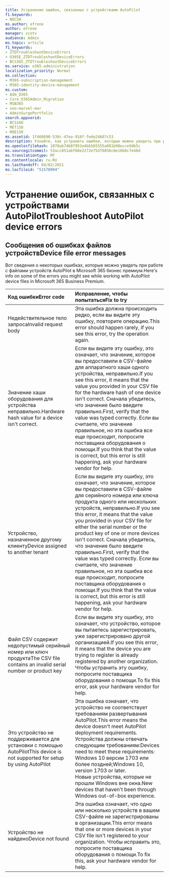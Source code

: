 ```yaml
---
title: Устранение ошибок, связанных с устройствами AutoPilot
f1.keywords:
- NOCSH
ms.author: efrene
author: efrene
manager: scotv
audience: Admin
ms.topic: article
f1_keywords:
- ZTDTroubleshootDeviceErrors
- O365E_ZTDTroubleshootDeviceErrors
- BCS365_ZTDTroubleshootDeviceErrors
ms.service: o365-administration
localization_priority: Normal
ms.collection:
- M365-subscription-management
- M365-identity-device-management
ms.custom:
- Adm_O365
- Core_O365Admin_Migration
- MSB365
- seo-marvel-mar
- AdminSurgePortfolio
search.appverid:
- BCS160
- MET150
- MOE150
ms.assetid: 1f468690-530c-47ea-918f-fede24607c53
description: Узнайте, как устранить ошибки, которые можно увидеть при работе с файлами устройств AutoPilot в Microsoft 365 бизнес премиум.
ms.openlocfilehash: 1078ab74b07952e4bb565555a081b98ecce9db5c
ms.sourcegitcommit: 53acc851abf68e2272e75df0856c0e16b0c7e48d
ms.translationtype: MT
ms.contentlocale: ru-RU
ms.lasthandoff: 04/02/2021
ms.locfileid: "51578094"
---
```

# <a name="troubleshoot-autopilot-device-errors"></a><span data-ttu-id="1f9a8-103">Устранение ошибок, связанных с устройствами AutoPilot</span><span class="sxs-lookup"><span data-stu-id="1f9a8-103">Troubleshoot AutoPilot device errors</span></span>

## <a name="device-file-error-messages"></a><span data-ttu-id="1f9a8-104">Сообщения об ошибках файлов устройств</span><span class="sxs-lookup"><span data-stu-id="1f9a8-104">Device file error messages</span></span>

<span data-ttu-id="1f9a8-105">Вот сведения о некоторых ошибках, которые можно увидеть при работе с файлами устройств AutoPilot в Microsoft 365 бизнес премиум.</span><span class="sxs-lookup"><span data-stu-id="1f9a8-105">Here's info on some of the errors you might see while working with AutoPilot device files in Microsoft 365 Business Premium.</span></span> 
  
|<span data-ttu-id="1f9a8-106">**Код ошибки**</span><span class="sxs-lookup"><span data-stu-id="1f9a8-106">**Error code**</span></span>|<span data-ttu-id="1f9a8-107">**Исправление, чтобы попытаться**</span><span class="sxs-lookup"><span data-stu-id="1f9a8-107">**Fix to try**</span></span>|
|:-----|:-----|
|<span data-ttu-id="1f9a8-108">Недействительное тело запроса</span><span class="sxs-lookup"><span data-stu-id="1f9a8-108">Invalid request body</span></span>  <br/> |<span data-ttu-id="1f9a8-109">Эта ошибка должна происходить редко, если вы видите эту ошибку, повторите операцию.</span><span class="sxs-lookup"><span data-stu-id="1f9a8-109">This error should happen rarely, if you see this error, try the operation again.</span></span>  <br/> |
|<span data-ttu-id="1f9a8-110">Значение хаши оборудования для устройства неправильно.</span><span class="sxs-lookup"><span data-stu-id="1f9a8-110">Hardware hash value for a device isn't correct.</span></span>  <br/> |<span data-ttu-id="1f9a8-111">Если вы видите эту ошибку, это означает, что значение, которое вы предоставили в CSV-файле для аппаратного хаши одного устройства, неправильно.</span><span class="sxs-lookup"><span data-stu-id="1f9a8-111">If you see this error, it means that the value you provided in your CSV file for the hardware hash of one device isn't correct.</span></span> <span data-ttu-id="1f9a8-112">Сначала убедитесь, что значение было введите правильно.</span><span class="sxs-lookup"><span data-stu-id="1f9a8-112">First, verify that the value was typed correctly.</span></span> <span data-ttu-id="1f9a8-113">Если вы считаете, что значение правильное, но эта ошибка все еще происходит, попросите поставщика оборудования о помощи.</span><span class="sxs-lookup"><span data-stu-id="1f9a8-113">If you think that the value is correct, but this error is still happening, ask your hardware vendor for help.</span></span>  <br/> |
|<span data-ttu-id="1f9a8-114">Устройство, назначенное другому клиенту</span><span class="sxs-lookup"><span data-stu-id="1f9a8-114">Device assigned to another tenant</span></span>  <br/> |<span data-ttu-id="1f9a8-115">Если вы видите эту ошибку, это означает, что значение, которое вы предоставили в CSV-файле для серийного номера или ключа продукта одного или нескольких устройств, неправильно.</span><span class="sxs-lookup"><span data-stu-id="1f9a8-115">If you see this error, it means that the value you provided in your CSV file for either the serial number or the product key of one or more devices isn't correct.</span></span> <span data-ttu-id="1f9a8-116">Сначала убедитесь, что значение было введите правильно.</span><span class="sxs-lookup"><span data-stu-id="1f9a8-116">First, verify that the value was typed correctly.</span></span> <span data-ttu-id="1f9a8-117">Если вы считаете, что значение правильное, но эта ошибка все еще происходит, попросите поставщика оборудования о помощи.</span><span class="sxs-lookup"><span data-stu-id="1f9a8-117">If you think that the value is correct, but this error is still happening, ask your hardware vendor for help.</span></span>  <br/> |
|<span data-ttu-id="1f9a8-118">Файл CSV содержит недопустимый серийный номер или ключ продукта</span><span class="sxs-lookup"><span data-stu-id="1f9a8-118">The CSV file contains an invalid serial number or product key</span></span>  <br/> |<span data-ttu-id="1f9a8-119">Если вы видите эту ошибку, это означает, что устройство, которое вы пытаетесь зарегистрировать, уже зарегистрировано другой организацией.</span><span class="sxs-lookup"><span data-stu-id="1f9a8-119">If you see this error, it means that the device you are trying to register is already registered by another organization.</span></span> <span data-ttu-id="1f9a8-120">Чтобы устранить эту ошибку, попросите поставщика оборудования о помощи.</span><span class="sxs-lookup"><span data-stu-id="1f9a8-120">To fix this error, ask your hardware vendor for help.</span></span>  <br/> |
|<span data-ttu-id="1f9a8-121">Это устройство не поддерживается для установки с помощью AutoPilot</span><span class="sxs-lookup"><span data-stu-id="1f9a8-121">This device is not supported for setup by using AutoPilot</span></span>  <br/> | <span data-ttu-id="1f9a8-122">Эта ошибка означает, что устройство не соответствует требованиям развертывания AutoPilot.</span><span class="sxs-lookup"><span data-stu-id="1f9a8-122">This error means the device doesn't meet AutoPilot deployment requirements.</span></span> <span data-ttu-id="1f9a8-123">Устройства должны отвечать следующим требованиям:</span><span class="sxs-lookup"><span data-stu-id="1f9a8-123">Devices need to meet these requirements:</span></span>  <br/>  <span data-ttu-id="1f9a8-124">Windows 10 версии 1703 или более поздней;</span><span class="sxs-lookup"><span data-stu-id="1f9a8-124">Windows 10, version 1703 or later.</span></span>  <br/>  <span data-ttu-id="1f9a8-125">Новые устройства, которые не прошли Windows вне окна.</span><span class="sxs-lookup"><span data-stu-id="1f9a8-125">New devices that haven't been through Windows out-of-box experience.</span></span>  <br/> |
|<span data-ttu-id="1f9a8-126">Устройство не найдено</span><span class="sxs-lookup"><span data-stu-id="1f9a8-126">Device not found</span></span>  <br/> |<span data-ttu-id="1f9a8-127">Эта ошибка означает, что одно или несколько устройств в вашем CSV-файле не зарегистрированы в организации.</span><span class="sxs-lookup"><span data-stu-id="1f9a8-127">This error means that one or more devices in your CSV file isn't registered to your organization.</span></span> <span data-ttu-id="1f9a8-128">Чтобы исправить это, попросите поставщика оборудования о помощи.</span><span class="sxs-lookup"><span data-stu-id="1f9a8-128">To fix this, ask your hardware vendor for help.</span></span>  <br/> |
